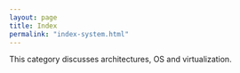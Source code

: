 ```yaml
---
layout: page
title: Index
permalink: "index-system.html"
---
```


This category discusses architectures, OS and virtualization.
